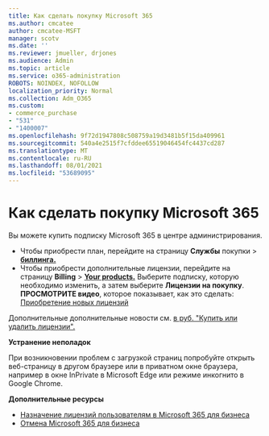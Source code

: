 ```yaml
---
title: Как сделать покупку Microsoft 365
ms.author: cmcatee
author: cmcatee-MSFT
manager: scotv
ms.date: ''
ms.reviewer: jmueller, drjones
ms.audience: Admin
ms.topic: article
ms.service: o365-administration
ROBOTS: NOINDEX, NOFOLLOW
localization_priority: Normal
ms.collection: Adm_O365
ms.custom:
- commerce_purchase
- "531"
- "1400007"
ms.openlocfilehash: 9f72d1947808c508759a19d3481b5f15da409961
ms.sourcegitcommit: 540a4e2515f7cfddee65519046454fc4437cd287
ms.translationtype: MT
ms.contentlocale: ru-RU
ms.lasthandoff: 08/01/2021
ms.locfileid: "53689095"
---
```

# <a name="how-to-make-a-microsoft-365-purchase"></a>Как сделать покупку Microsoft 365

Вы можете купить подписку Microsoft 365 в центре администрирования.
  
- Чтобы приобрести план, перейдите на страницу **Службы** покупки \> **[биллинга.](https://go.microsoft.com/fwlink/p/?linkid=868433)**
- Чтобы приобрести дополнительные лицензии, перейдите на страницу **Billing** \> **[Your products.](https://go.microsoft.com/fwlink/p/?linkid=842054)** Выберите подписку, которую необходимо изменить, а затем выберите **Лицензии на покупку**.\
**ПРОСМОТРИТЕ видео**, которое показывает, как это сделать: [Приобретение новых лицензий](https://go.microsoft.com/fwlink/p/?linkid=2154857)
  
Дополнительные дополнительные новости см. [в руб. "Купить или удалить лицензии".](/microsoft-365/commerce/licenses/buy-licenses)

**Устранение неполадок**

При возникновении проблем с загрузкой страниц попробуйте открыть веб-страницу в другом браузере или в приватном окне браузера, например в окне InPrivate в Microsoft Edge или режиме инкогнито в Google Chrome.

**Дополнительные ресурсы**
  
- [Назначение лицензий пользователям в Microsoft 365 для бизнеса](/microsoft-365/admin/add-users/add-users)
- [Отмена Microsoft 365 для бизнеса](/microsoft-365/commerce/subscriptions/cancel-your-subscription)